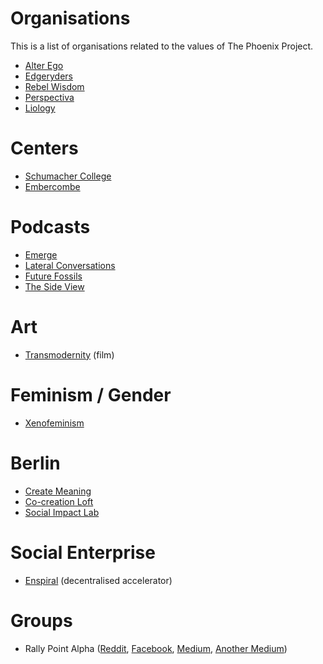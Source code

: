 # Organisations
This is a list of organisations related to the values of The Phoenix Project.

* [Alter Ego][1]
* [Edgeryders][2]
* [Rebel Wisdom][3]
* [Perspectiva][4]
* [Liology][5]

# Centers
* [Schumacher College][6]
* [Embercombe][7]

# Podcasts
* [Emerge][8]
* [Lateral Conversations][9]
* [Future Fossils][10]
* [The Side View][11]

# Art
* [Transmodernity][12] (film)

# Feminism / Gender
* [Xenofeminism][13]

# Berlin
* [Create Meaning][14]
* [Co-creation Loft][15]
* [Social Impact Lab][16]

# Social Enterprise
* [Enspiral][17] (decentralised accelerator)

# Groups
* Rally Point Alpha ([Reddit][18], [Facebook][19], [Medium][20], [Another Medium][21])

[1]:	http://alterego.network/
[2]:	https://edgeryders.eu
[3]:	https://www.rebelwisdom.co.uk/
[4]:	https://www.systems-souls-society.com/
[5]:	http://www.liology.org/
[6]:	https://www.schumachercollege.org.uk/
[7]:	https://embercombe.org/catalyst/
[8]:	http://www.emerge.is/
[9]:	http://www.tom-amarque.de/lateralconversations/
[10]:	https://shows.pippa.io/futurefossils/?fbclid=IwAR0mlkU2S1A7MKGH-6l0i23mN66ADvOS9uoQBzDKRlpaLaxc713lJaTuB1I
[11]:	http://thesideview.co/?
[12]:	https://www.transmodernity.org/
[13]:	http://www.laboriacuboniks.net/
[14]:	http://www.createmeaning.com/?fbclid=IwAR1_TYACpW9xVEZX_Fv-brRNZ0mAcRuR-sgZ9MBLi3Fc_TgOOdsEJAuNK3A
[15]:	http://www.cocreationloft.com
[16]:	https://berlin.socialimpactlab.eu/community/
[17]:	https://enspiral.com/
[18]:	https://www.reddit.com/r/Rally_Point_Bravo/
[19]:	https://www.facebook.com/groups/625210141012983/
[20]:	https://medium.com/rally-point-journal
[21]:	https://medium.com/rally-point-perspectives?fbclid=IwAR12AlD4BbRW_z9MpYI6sf7VTcZMzIVxRpOiYIFaur9GPEhrKeZw0Y2M2qM